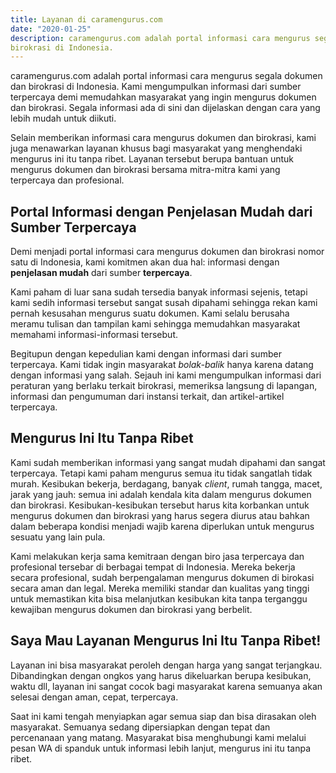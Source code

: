 ```yaml
---
title: Layanan di caramengurus.com
date: "2020-01-25"
description: caramengurus.com adalah portal informasi cara mengurus segala dokumen dan
birokrasi di Indonesia.
---
```


caramengurus.com adalah portal informasi cara mengurus segala dokumen dan birokrasi
di Indonesia. Kami mengumpulkan informasi dari sumber terpercaya demi memudahkan
masyarakat yang ingin mengurus dokumen dan birokrasi. Segala informasi ada di sini
dan dijelaskan dengan cara yang lebih mudah untuk diikuti.

Selain memberikan informasi cara mengurus dokumen dan birokrasi, kami juga menawarkan
layanan khusus bagi masyarakat yang menghendaki mengurus ini itu tanpa ribet.
Layanan tersebut berupa bantuan untuk mengurus dokumen dan birokrasi bersama
mitra-mitra kami yang terpercaya dan profesional.

## Portal Informasi dengan Penjelasan Mudah dari Sumber Terpercaya

Demi menjadi portal informasi cara mengurus dokumen dan birokrasi nomor satu
di Indonesia, kami komitmen akan dua hal: informasi dengan **penjelasan mudah**
dari sumber **terpercaya**.

Kami paham di luar sana sudah tersedia banyak informasi sejenis, tetapi kami
sedih informasi tersebut sangat susah dipahami sehingga rekan kami pernah
kesusahan mengurus suatu dokumen. Kami selalu berusaha meramu tulisan dan
tampilan kami sehingga memudahkan masyarakat memahami informasi-informasi tersebut.

Begitupun dengan kepedulian kami dengan informasi dari sumber terpercaya.
Kami tidak ingin masyarakat *bolak-balik* hanya karena datang dengan informasi
yang salah. Sejauh ini kami mengumpulkan informasi dari peraturan yang berlaku
terkait birokrasi, memeriksa langsung di lapangan, informasi dan pengumuman dari
instansi terkait, dan artikel-artikel terpercaya. 

## Mengurus Ini Itu Tanpa Ribet

Kami sudah memberikan informasi yang sangat mudah dipahami dan sangat terpercaya.
Tetapi kami paham mengurus semua itu tidak sangatlah tidak murah. Kesibukan bekerja,
berdagang, banyak *client*, rumah tangga, macet, jarak yang jauh: semua ini adalah
kendala kita dalam mengurus dokumen dan birokrasi. Kesibukan-kesibukan tersebut harus
kita korbankan untuk mengurus dokumen dan birokrasi yang harus segera diurus atau bahkan
dalam beberapa kondisi menjadi wajib karena diperlukan untuk mengurus sesuatu yang
lain pula.

Kami melakukan kerja sama kemitraan dengan biro jasa terpercaya dan profesional
tersebar di berbagai tempat di Indonesia. Mereka bekerja secara profesional, sudah
berpengalaman mengurus dokumen di birokasi secara aman dan legal. Mereka memiliki
standar dan kualitas yang tinggi untuk memastikan kita bisa melanjutkan kesibukan
kita tanpa terganggu kewajiban mengurus dokumen dan birokrasi yang berbelit.

## Saya Mau Layanan Mengurus Ini Itu Tanpa Ribet!

Layanan ini bisa masyarakat peroleh dengan harga yang sangat terjangkau. Dibandingkan
dengan ongkos yang harus dikeluarkan berupa kesibukan, waktu dll, layanan ini sangat
cocok bagi masyarakat karena semuanya akan selesai dengan aman, cepat, terpercaya.

Saat ini kami tengah menyiapkan agar semua siap dan bisa dirasakan oleh masyarakat.
Semuanya sedang dipersiapkan dengan tepat dan percenanaan yang matang. Masyarakat
bisa menghubungi kami melalui pesan WA di spanduk untuk informasi lebih lanjut,
mengurus ini itu tanpa ribet.